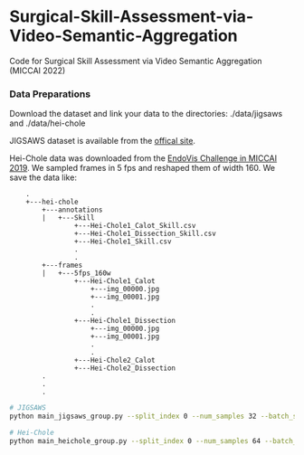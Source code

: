 # Surgical-Skill-Assessment-via-Video-Semantic-Aggregation
Code for Surgical Skill Assessment via Video Semantic Aggregation (MICCAI 2022)

### Data Preparations
Download the dataset and link your data to the directories: ./data/jigsaws and ./data/hei-chole

JIGSAWS dataset is available from the [offical site](https://cirl.lcsr.jhu.edu/research/hmm/datasets/jigsaws_release/).

Hei-Chole data was downloaded from the [EndoVis Challenge in MICCAI 2019](https://endovissub-workflowandskill.grand-challenge.org/Data/). We sampled frames in 5 fps and reshaped them of width 160. We save the data like:

```
    .
    +---hei-chole
        +---annotations
        |   +---Skill
                +---Hei-Chole1_Calot_Skill.csv
                +---Hei-Chole1_Dissection_Skill.csv
                +---Hei-Chole1_Skill.csv
                .
                .
        +---frames
        |   +---5fps_160w
                +---Hei-Chole1_Calot
                    +---img_00000.jpg
                    +---img_00001.jpg
                    .
                    .
                +---Hei-Chole1_Dissection
                    +---img_00000.jpg
                    +---img_00001.jpg
                    .
                    .
                +---Hei-Chole2_Calot
                +---Hei-Chole2_Dissection
        .
        .
        .
```

```bash
# JIGSAWS
python main_jigsaws_group.py --split_index 0 --num_samples 32 --batch_size 4 --val_split SuperTrialOut --task Suturing --num_epochs 40 --schedule_step 20 --learning_rate 3e-5 --num_parts 3 --shaping_weight 10 --scene_node #--visualize

# Hei-Chole
python main_heichole_group.py --split_index 0 --num_samples 64 --batch_size 2 --task Across --num_epochs 40 --schedule_step 20 --learning_rate 3e-5 --num_parts 3 --shaping_weight 10 --scene_node --freeze_extractor #--visualize 
```
